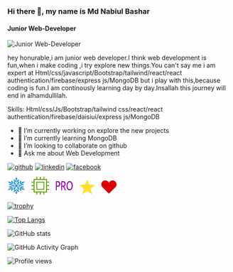 ### Hi there 👋, my name is Md Nabiul Bashar
#### Junior Web-Developer
![Junior Web-Developer](https://nabiul.netlify.app/)

hey honurable,i am junior web developer.I think web development is fun,when i make coding ,i try explore new things.You can't say me i am expert at Html/css/javascript/Bootstrap/tailwind/react/react authentication/firebase/express js/MongoDB but i play with this,because coding is fun.I am continously learning day by day.Insallah this journey will end in alhamdullilah.

Skills: Html/css/Js/Bootstrap/tailwind css/react/react authentication/firebase/daisiui/express js/MongoDB

- 🔭 I’m currently working on explore the new projects 
- 🌱 I’m currently learning MongoDB 
- 👯 I’m looking to collaborate on github 
- 💬 Ask me about Web Development 


[<img src='https://cdn.jsdelivr.net/npm/simple-icons@3.0.1/icons/github.svg' alt='github' height='40'>](https://github.com/Nabi171)  [<img src='[https://cdn.jsdelivr.net/npm/simple-icons@3.0.1/icons/linkedin.svg](https://www.google.com/imgres?imgurl=https%3A%2F%2Fassets-global.website-files.com%2F5f15530648874c5f977e91c2%2F637ef1f502c0f83324cbf1ad_ABM%2520College%2520Web%2520developer%2520main.jpg&imgrefurl=https%3A%2F%2Fwww.abmcollege.com%2Fblog%2Fwhat-you-learn-in-a-web-design-and-development-program&tbnid=bk3Eda2XMvo0VM&vet=12ahUKEwiRoe6UzML9AhUzMbcAHaugAygQMygEegUIARDqAQ..i&docid=2a5q5GeXcgin1M&w=2500&h=1667&q=web%20developer&ved=2ahUKEwiRoe6UzML9AhUzMbcAHaugAygQMygEegUIARDqAQ)' alt='linkedin' height='40'>](https://www.linkedin.com/in/https://www.linkedin.com/in/md-nabiul-173321214/?fbclid=IwAR26IMgC1AiAuF8cl9l1y8J8g6Pp2F9wxyIQ0XX7tpPh4_jS5uKG1lY0sfE/)  [<img src='https://cdn.jsdelivr.net/npm/simple-icons@3.0.1/icons/facebook.svg' alt='facebook' height='40'>](https://www.facebook.com/https://www.facebook.com/mohammad.nabiul.7/)  

<a href='https://archiveprogram.github.com/'><img src='https://raw.githubusercontent.com/acervenky/animated-github-badges/master/assets/acbadge.gif' width='40' height='40'></a> <a href='https://docs.github.com/en/developers'><img src='https://raw.githubusercontent.com/acervenky/animated-github-badges/master/assets/devbadge.gif' width='40' height='40'></a> <a href='https://github.com/pricing'><img src='https://raw.githubusercontent.com/acervenky/animated-github-badges/master/assets/pro.gif' width='40' height='40'></a> <a href='https://stars.github.com/'><img src='https://raw.githubusercontent.com/acervenky/animated-github-badges/master/assets/starbadge.gif' width='35' height='35'></a> <a href='https://docs.github.com/en/github/supporting-the-open-source-community-with-github-sponsors'><img src='https://raw.githubusercontent.com/acervenky/animated-github-badges/master/assets/sponsorbadge.gif' width='35' height='35'></a> 

[![trophy](https://github-profile-trophy.vercel.app/?username=Nabi171)](https://github.com/ryo-ma/github-profile-trophy)

[![Top Langs](https://github-readme-stats.vercel.app/api/top-langs/?username=Nabi171)](https://github.com/anuraghazra/github-readme-stats)

![GitHub stats](https://github-readme-stats.vercel.app/api?username=Nabi171&show_icons=true&count_private=true)  

![GitHub Activity Graph](https://activity-graph.herokuapp.com/graph?username=Nabi171)  

![Profile views](https://gpvc.arturio.dev/Nabi171)  
